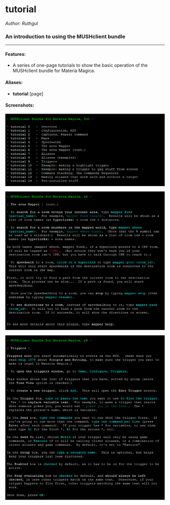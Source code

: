 # tutorial

*Author: Ruthgul*<br />

### An introduction to using the MUSHclient bundle
---
#### Features:
* A series of one-page tutorials to show the basic operation of the MUSHclient bundle for Materia Magica.

#### Aliases:
* **tutorial** [page]

#### Screenshots:
![screenshot-captures](assets/images/tutorial_1.png)

![screenshot-captures](assets/images/tutorial_2.png)

![screenshot-captures](assets/images/tutorial_3.png)
